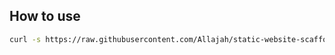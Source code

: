 ## How to use

```bash
curl -s https://raw.githubusercontent.com/Allajah/static-website-scaffold/master/static-website-scaffolder.sh | bash
```
